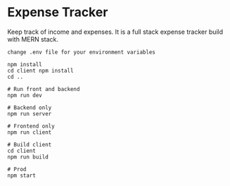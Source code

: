 # Expense Tracker

Keep track of income and expenses. It is a full stack expense tracker build with MERN stack.

```
change .env file for your environment variables
```

```
npm install
cd client npm install
cd ..

# Run front and backend
npm run dev

# Backend only
npm run server

# Frontend only
npm run client

# Build client
cd client
npm run build

# Prod
npm start

```
